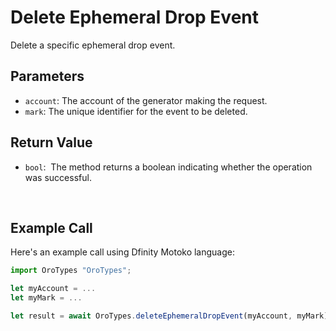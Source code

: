 # Delete Ephemeral Drop Event

Delete a specific ephemeral drop event.

## Parameters

- `account`: The account of the generator making the request.
- `mark`: The unique identifier for the event to be deleted.

## Return Value

- `bool`:  The method returns a boolean indicating whether the operation was successful.

&nbsp;

## Example Call

Here's an example call using Dfinity Motoko language:

```Javascript
import OroTypes "OroTypes";

let myAccount = ...
let myMark = ...

let result = await OroTypes.deleteEphemeralDropEvent(myAccount, myMark);
```

&nbsp;